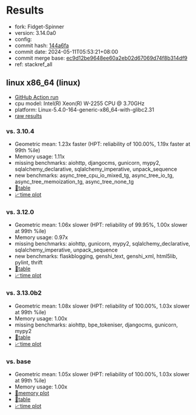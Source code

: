 # Results

- fork: Fidget-Spinner
- version: 3.14.0a0
- config: 
- commit hash: [144a6fa](https://github.com/Fidget%2dSpinner/cpython/commit/144a6fa)
- commit date: 2024-05-11T05:53:21+08:00
- commit merge base: [ec9d12be9648ee60a2eb02d67069d74f8b314df9](https://github.com/Fidget%2dSpinner/cpython/commit/ec9d12be9648ee60a2eb02d67069d74f8b314df9)
- ref: stackref_all

## linux x86_64 (linux)

- [GitHub Action run](https://github.com/faster-cpython/benchmarking/actions/runs/9037471968)
- cpu model: Intel(R) Xeon(R) W-2255 CPU @ 3.70GHz
- platform: Linux-5.4.0-164-generic-x86_64-with-glibc2.31
- [raw results](bm-20240511-linux-x86_64-Fidget%252dSpinner-stackref_all-3.14.0a0-144a6fa.json)

### vs. 3.10.4

- Geometric mean: 1.23x faster (HPT: reliability of 100.00%, 1.19x faster at 99th %ile)
- Memory usage: 1.11x
- missing benchmarks: aiohttp, djangocms, gunicorn, mypy2, sqlalchemy_declarative, sqlalchemy_imperative, unpack_sequence
- new benchmarks: async_tree_cpu_io_mixed_tg, async_tree_io_tg, async_tree_memoization_tg, async_tree_none_tg
- [📄table](bm-20240511-linux-x86_64-Fidget%252dSpinner-stackref_all-3.14.0a0-144a6fa-vs-3.10.4.md)
- [📈time plot](bm-20240511-linux-x86_64-Fidget%252dSpinner-stackref_all-3.14.0a0-144a6fa-vs-3.10.4.svg)

### vs. 3.12.0

- Geometric mean: 1.06x slower (HPT: reliability of 99.95%, 1.00x slower at 99th %ile)
- Memory usage: 0.97x
- missing benchmarks: aiohttp, gunicorn, mypy2, sqlalchemy_declarative, sqlalchemy_imperative, unpack_sequence
- new benchmarks: flaskblogging, genshi_text, genshi_xml, html5lib, pylint, thrift
- [📄table](bm-20240511-linux-x86_64-Fidget%252dSpinner-stackref_all-3.14.0a0-144a6fa-vs-3.12.0.md)
- [📈time plot](bm-20240511-linux-x86_64-Fidget%252dSpinner-stackref_all-3.14.0a0-144a6fa-vs-3.12.0.svg)

### vs. 3.13.0b2

- Geometric mean: 1.08x slower (HPT: reliability of 100.00%, 1.03x slower at 99th %ile)
- Memory usage: 1.00x
- missing benchmarks: aiohttp, bpe_tokeniser, djangocms, gunicorn, mypy2
- [📄table](bm-20240511-linux-x86_64-Fidget%252dSpinner-stackref_all-3.14.0a0-144a6fa-vs-3.13.0b2.md)
- [📈time plot](bm-20240511-linux-x86_64-Fidget%252dSpinner-stackref_all-3.14.0a0-144a6fa-vs-3.13.0b2.svg)

### vs. base

- Geometric mean: 1.05x slower (HPT: reliability of 100.00%, 1.03x slower at 99th %ile)
- Memory usage: 1.00x
- [🧠memory plot](bm-20240511-linux-x86_64-Fidget%252dSpinner-stackref_all-3.14.0a0-144a6fa-vs-base-mem.svg)
- [📄table](bm-20240511-linux-x86_64-Fidget%252dSpinner-stackref_all-3.14.0a0-144a6fa-vs-base.md)
- [📈time plot](bm-20240511-linux-x86_64-Fidget%252dSpinner-stackref_all-3.14.0a0-144a6fa-vs-base.svg)

